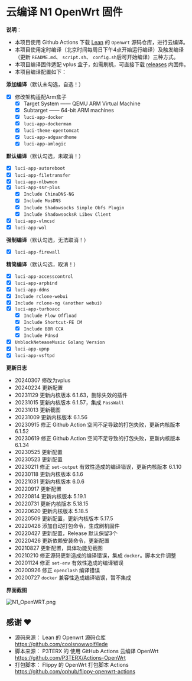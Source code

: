 # 云编译 N1 OpenWrt 固件

**说明**：
- 本项目使用 Github Actions 下载 [Lean](https://github.com/coolsnowwolf/lede) 的 `Openwrt` 源码仓库，进行云编译。
- 本项目使用定时编译（北京时间每周日下午4点开始运行编译）及触发编译（更新 `README.md`、 `script.sh`、 `config.sh`后可开始编译）三种方式。
- 本项目编译固件适配 vplus 盒子，如需刷机，可直接下载 [releases](https://github.com/gdstchdr1/vplus-OpenWrt/releases/latest) 内固件。
- 本项目编译配置如下：

**添加编译**（默认未勾选，自选！）
- [x] 修改架构适配Arm盒子
    - [x] Target System —— QEMU ARM Virtual Machine
    - [x] Subtarget —— 64-bit ARM machines
  - [x] `luci-app-docker`
  - [x] `luci-app-dockerman`
  - [x] `luci-theme-opentomcat`
  - [x] `luci-app-adguardhome`
  - [x] `luci-app-amlogic`

**默认编译**（默认勾选，未取消！）
  - [x] `luci-app-autoreboot`
  - [x] `luci-app-filetransfer`
  - [x] `luci-app-nlbwmon`
  - [x] `luci-app-ssr-plus`
    - [x] `Include ChinaDNS-NG`
    - [x] `Include MosDNS`
    - [x] `Include Shadowsocks Simple Obfs Plugin`
    - [x] `Include ShadowsocksR Libev Client`
  - [x] `luci-app-vlmcsd`
  - [x] `luci-app-wol`

**强制编译**（默认勾选，无法取消！）
  - [x] `luci-app-firewall`

**精简编译**（默认勾选，取消！）
  - [x] `luci-app-accesscontrol`
  - [x] `luci-app-arpbind`
  - [x] `luci-app-ddns`
  - [x] `Include rclone-webui`
  - [x] `Include rclone-ng (another webui)`
  - [x] `luci-app-turboacc`
    - [x] `Include Flow Offload`
    - [x] `Include Shortcut-FE CM`
    - [x] `Include BBR CCA`
    - [x] `Include Pdnsd`
  - [x] `UnblockNeteaseMusic Golang Version`
  - [x] `luci-app-upnp`
  - [x] `luci-app-vsftpd`

**更新日志**
- 20240307 修改为vplus
- 20240224 更新配置
- 20231129 更新内核版本 6.1.63，删除失效的插件
- 20231015 更新内核版本 6.1.57，集成 `PassWall`
- 20231013 更新截图
- 20231009 更新内核版本 6.1.56
- 20230915 修正 Github Action 空间不足导致的打包失败，更新内核版本 6.1.52
- 20230619 修正 Github Action 空间不足导致的打包失败，更新内核版本 6.1.34
- 20230525 更新配置
- 20230523 更新配置
- 20230211 修正 `set-output` 有效性造成的编译错误，更新内核版本 6.1.10
- 20230118 更新内核版本 6.1.6
- 20221031 更新内核版本 6.0.6
- 20220917 更新配置
- 20220814 更新内核版本 5.19.1
- 20220731 更新内核版本 5.18.15
- 20220620 更新内核版本 5.18.5
- 20220509 更新配置，更新内核版本 5.17.5
- 20220428 添加自动打包命令，生成刷机固件
- 20220427 更新配置，Release 默认保留3个
- 20220426 更新依赖安装命令，更新配置
- 20210827 更新配置，具体功能见截图
- 20210210 修正源码更新造成的编译错误，集成 `docker`。脚本文件调整
- 20201124 修正 `set-env` 有效性造成的编译错误
- 20200926 修正 `openclash` 编译错误
- 20200727 `docker` 兼容性造成编译错误，暂不集成

**界面截图**

![N1_OpenWRT.png](https://github.com/huangqian8/Cloud-N1-OpenWrt/blob/main/snapshot.png)

## 感谢 ❤️
- 源码来源： Lean 的 Openwrt 源码仓库 https://github.com/coolsnowwolf/lede
- 脚本来源： P3TERX 的 使用 GitHub Actions 云编译 OpenWrt https://github.com/P3TERX/Actions-OpenWrt
- 打包脚本： Flippy 的 OpenWrt 打包脚本 Actions https://github.com/ophub/flippy-openwrt-actions
